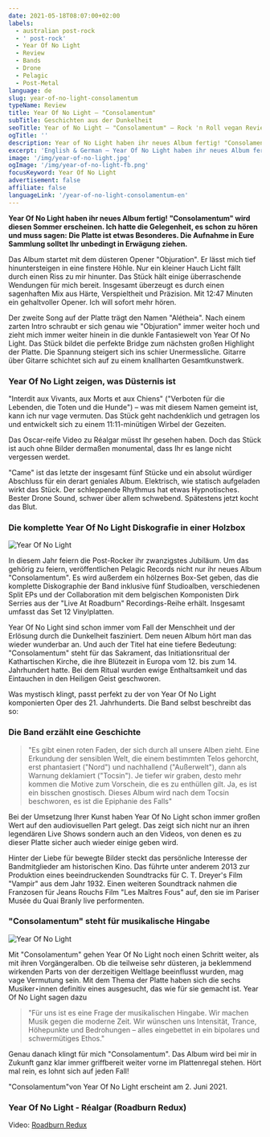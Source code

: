 ```yaml
---
date: 2021-05-18T08:07:00+02:00
labels:
  - australian post-rock
  - ' post-rock'
  - Year Of No Light
  - Review
  - Bands
  - Drone
  - Pelagic
  - Post-Metal
language: de
slug: year-of-no-light-consolamentum
typeName: Review
title: Year Of No Light – "Consolamentum"
subTitle: Geschichten aus der Dunkelheit
seoTitle: Year of No Light – "Consolamentum" – Rock 'n Roll vegan Review
ogTitle: ''
description: Year of No Light haben ihr neues Album fertig! "Consolamentum" erscheint diesen Sommer. Ich hatte schon Gelegenheit, es zu hören.
excerpt: 'English & German – Year Of No Light haben ihr neues Album fertig! "Consolamentum" wird diesen Sommer erscheinen. Ich hatte die Gelegenheit, es schon zu hören und muss sagen: Die Platte ist etwas Besonderes. Die Aufnahme in Eure Sammlung solltet Ihr unbedingt in Erwägung ziehen.'
image: '/img/year-of-no-light.jpg'
ogImage: '/img/year-of-no-light-fb.png'
focusKeyword: Year Of No Light
advertisement: false
affiliate: false
languageLink: '/year-of-no-light-consolamentum-en'
---
```


**Year Of No Light haben ihr neues Album fertig! "Consolamentum" wird diesen Sommer erscheinen. Ich hatte die Gelegenheit, es schon zu hören und muss sagen: Die Platte ist etwas Besonderes. Die Aufnahme in Eure Sammlung solltet Ihr unbedingt in Erwägung ziehen.**

Das Album startet mit dem düsteren Opener "Objuration". Er lässt mich tief hinuntersteigen in eine finstere Höhle. Nur ein kleiner Hauch Licht fällt durch einen Riss zu mir hinunter. Das Stück hält einige überraschende Wendungen für mich bereit. Insgesamt überzeugt es durch einen sagenhaften Mix aus Härte, Verspieltheit und Präzision. Mit 12:47 Minuten ein gehaltvoller Opener. Ich will sofort mehr hören.

Der zweite Song auf der Platte trägt den Namen "Alétheia". Nach einem zarten Intro schraubt er sich genau wie "Objuration" immer weiter hoch und zieht mich immer weiter hinein in die dunkle Fantasiewelt von Year Of No Light. Das Stück bildet die perfekte Bridge zum nächsten großen Highlight der Platte. Die Spannung steigert sich ins schier Unermessliche. Gitarre über Gitarre schichtet sich auf zu einem knallharten Gesamtkunstwerk.

### Year Of No Light zeigen, was Düsternis ist

"Interdit aux Vivants, aux Morts et aux Chiens" ("Verboten für die Lebenden, die Toten und die Hunde") – was mit diesem Namen gemeint ist, kann ich nur vage vermuten. Das Stück geht nachdenklich und getragen los und entwickelt sich zu einem 11:11-minütigen Wirbel der Gezeiten.

Das Oscar-reife Video zu Réalgar müsst Ihr gesehen haben. Doch das Stück ist auch ohne Bilder dermaßen monumental, dass Ihr es lange nicht vergessen werdet.

"Came" ist das letzte der insgesamt fünf Stücke und ein absolut würdiger Abschluss für ein derart geniales Album. Elektrisch, wie statisch aufgeladen wirkt das Stück. Der schleppende Rhythmus hat etwas Hypnotisches. Bester Drone Sound, schwer über allem schwebend. Spätestens jetzt kocht das Blut.

### Die komplette Year Of No Light Diskografie in einer Holzbox

![Year Of No Light](/img/year-of-no-light-3.png)

In diesem Jahr feiern die Post-Rocker ihr zwanzigstes Jubiläum. Um das gehörig zu feiern, veröffentlichen Pelagic Records nicht nur ihr neues Album "Consolamentum". Es wird außerdem ein hölzernes Box-Set geben, das die komplette Diskographie der Band inklusive fünf Studioalben, verschiedenen Split EPs und der Collaboration mit dem belgischen Komponisten Dirk Serries aus der "Live At Roadburn" Recordings-Reihe erhält. Insgesamt umfasst das Set 12 Vinylplatten.

Year Of No Light sind schon immer vom Fall der Menschheit und der Erlösung durch die Dunkelheit fasziniert. Dem neuen Album hört man das wieder wunderbar an. Und auch der Titel hat eine tiefere Bedeutung: "Consolamentum" steht für das Sakrament, das Initiationsritual der Kathartischen Kirche, die ihre Blütezeit in Europa vom 12. bis zum 14. Jahrhundert hatte. Bei dem Ritual wurden ewige Enthaltsamkeit und das Eintauchen in den Heiligen Geist geschworen.

Was mystisch klingt, passt perfekt zu der von Year Of No Light komponierten Oper des 21. Jahrhunderts. Die Band selbst beschreibt das so:

### Die Band erzählt eine Geschichte

> "Es gibt einen roten Faden, der sich durch all unsere Alben zieht. Eine Erkundung der sensiblen Welt, die einem bestimmten Telos gehorcht, erst phantasiert ("Nord") und nachhallend ("Außerwelt"), dann als Warnung deklamiert ("Tocsin"). Je tiefer wir graben, desto mehr kommen die Motive zum Vorschein, die es zu enthüllen gilt. Ja, es ist ein bisschen gnostisch. Dieses Album wird nach dem Tocsin beschworen, es ist die Epiphanie des Falls"

Bei der Umsetzung Ihrer Kunst haben Year Of No Light schon immer großen Wert auf den audiovisuellen Part gelegt. Das zeigt sich nicht nur an ihren legendären Live Shows sondern auch an den Videos, von denen es zu dieser Platte sicher auch wieder einige geben wird.

Hinter der Liebe für bewegte Bilder steckt das persönliche Interesse der Bandmitglieder am historischen Kino. Das führte unter anderem 2013 zur Produktion eines beeindruckenden Soundtracks für C. T. Dreyer's Film "Vampir" aus dem Jahr 1932. Einen weiteren Soundtrack nahmen die Franzosen für Jeans Rouchs Film "Les Maîtres Fous" auf, den sie im Pariser Musée du Quai Branly live performenten.

### "Consolamentum" steht für musikalische Hingabe

![Year Of No Light](/img/year-of-no-light-1.jpeg)

Mit "Consolamentum" gehen Year Of No Light noch einen Schritt weiter, als mit ihren Vorgängeralben. Ob die teilweise sehr düsteren, ja beklemmend wirkenden Parts von der derzeitigen Weltlage beeinflusst wurden, mag vage Vermutung sein. Mit dem Thema der Platte haben sich die sechs Musiker⋆innen definitiv eines ausgesucht, das wie für sie gemacht ist. Year Of No Light sagen dazu

> "Für uns ist es eine Frage der musikalischen Hingabe. Wir machen Musik gegen die moderne Zeit. Wir wünschen uns Intensität, Trance, Höhepunkte und Bedrohungen – alles eingebettet in ein bipolares und schwermütiges Ethos."

Genau danach klingt für mich "Consolamentum". Das Album wird bei mir in Zukunft ganz klar immer griffbereit weiter vorne im Plattenregal stehen. Hört mal rein, es lohnt sich auf jeden Fall!

"Consolamentum"von Year Of No Light erscheint am 2. Juni 2021.

### Year Of No Light - Réalgar (Roadburn Redux)

<Vimeo id="535768352" />

Video: [Roadburn Redux](https://www.roadburnredux.com/)
